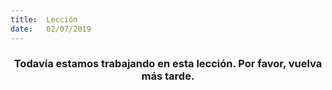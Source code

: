 ```yaml
---
title:  Lección
date:   02/07/2019
---
```


### <center>Todavía estamos trabajando en esta lección. Por favor, vuelva más tarde.</center>